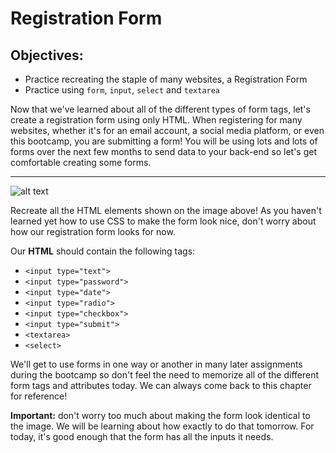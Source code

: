 <h1>Registration Form</h1>

<h2>Objectives:</h2>
<ul>
  <li>Practice recreating the staple of many websites, a Registration Form</li>
  <li>Practice using <code>form</code>, <code>input</code>, <code>select</code> and <code>textarea</code></li>
</ul>
<p>
Now that we've learned about all of the different types of form tags, let's create a registration form using only HTML. When registering for many websites, whether it's for an email account, a social media platform, or even this bootcamp, you are submitting a form! You will be using lots and lots of forms over the next few months to send data to your back-end so let's get comfortable creating some forms.
</p>

<hr>

![alt text](https://github.com/alirabah93/Coding-Dojo/blob/master/WEB-FUNDAMENTALS/html/Registration-From/wireframe.jpg?raw=true)

<p>
Recreate all the HTML elements shown on the image above! As you haven't learned yet how to use CSS to make the form look nice, don't worry about how our registration form looks for now.
</p>

<p>Our <strong>HTML</strong> should contain the following tags:</p>

<ul>
  <li><code>&lt;input type="text"&gt;</code></li>
  <li><code>&lt;input type="password"&gt;</code></li>
  <li><code>&lt;input type="date"&gt;</code></li>
  <li><code>&lt;input type="radio"&gt;</code></li>
  <li><code>&lt;input type="checkbox"&gt;</code></li>
  <li><code>&lt;input type="submit"&gt;</code></li>
  <li><code>&lt;textarea&gt;</code></li>
  <li><code>&lt;select&gt;</code></li>
</ul>

<p>
We'll get to use forms in one way or another in many later assignments during the bootcamp so don't feel the need to memorize all of the different form tags and attributes today. We can always come back to this chapter for reference!
</p>
<p>
  <strong>Important:</strong> don't worry too much about making the form look identical to the image. We will be learning about how exactly to do that tomorrow. For today, it's good enough that the form has all the inputs it needs.
</p>

